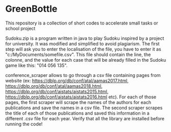 # GreenBottle
This repository is a collection of short codes to accelerate small tasks or school project

Sudoku.zip is a program written in java to play Sudoku inspired by a project for university. It was modified and simplified to avoid plagiarism. The first step will ask you to enter the localisation of the file, you have to enter it as "c:/MyDocuments/somefile.csv". This file should contain the line, the colonne, and the value for each case that will be already filled in the Sudoku game like this: "014 056 135".

conference_scraper allows to go through a csv file containing pages from website (ex: https://dblp.org/db/conf/atal/aamas2017.html, https://dblp.org/db/conf/atal/aamas2018.html, https://dblp.org/db/conf/aistats/aistats2015.html, https://dblp.org/db/conf/aistats/aistats2016.html etc). For each of those pages, the first scraper will scrape the names of the authors for each publications and save the names in a csv file. The second scraper scrapes the title of each of those publications and saved this information in a different .csv file for each year.
Verify that all the library are installed before running the code!
